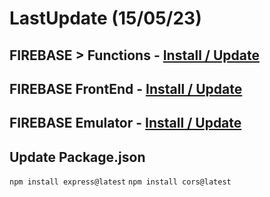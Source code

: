 # LastUpdate (15/05/23)

## FIREBASE > Functions - [Install / Update](.readme/firebase-functions.md)

## FIREBASE FrontEnd - [Install / Update](../front/.readme/firebase-frontend.md)

## FIREBASE Emulator - [Install / Update](../domain/.readme/firebase-emulator.md)

## Update Package.json

`npm install express@latest`
`npm install cors@latest`
